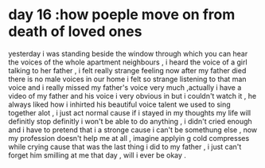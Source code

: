# day 16 :how poeple move on from death of loved ones 
yesterday i was standing beside the window through which you can hear the voices of the whole apartment neighbours , i heard the voice of a girl talking to her father , i felt really strange feeling now after my father died there is no male voices in our home i felt so strange listening to that man voice and i really missed my father's voice very much ,actually i have a video of my father and his voice i very obvious in but i couldn't watch it , he always liked how i inhirted his beautiful voice talent we used to sing together alot , i just act normal cause if i stayed in my thoughts my life will definitly stop definitly i won't be able to do anything , i didn't cried enough and i have to pretend that i a stronge cause i can't be somethung else , now my profession doesn't help me at all , imagine applyin g cold compresses while crying cause that was the last thing i did to my father , i just can't forget him smilling at me that day , will i ever be okay . 
